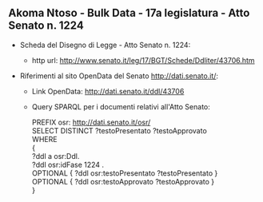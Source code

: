 ## Akoma Ntoso - Bulk Data - 17a legislatura - Atto Senato n. 1224 ##

* Scheda del Disegno di Legge - Atto Senato n. 1224:
	* http url: http://www.senato.it/leg/17/BGT/Schede/Ddliter/43706.htm

* Riferimenti al sito OpenData del Senato http://dati.senato.it/:
	* Link OpenData: http://dati.senato.it/ddl/43706
	* Query SPARQL per i documenti relativi all'Atto Senato:

        PREFIX osr: <http://dati.senato.it/osr/>  
		SELECT DISTINCT ?testoPresentato ?testoApprovato  
		WHERE  
		{  
		    ?ddl a osr:Ddl.  
		    ?ddl osr:idFase 1224 .  
		    OPTIONAL { ?ddl osr:testoPresentato ?testoPresentato }  
		    OPTIONAL { ?ddl osr:testoApprovato ?testoApprovato }  
		}
		